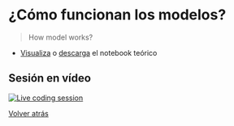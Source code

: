 # ¿Cómo funcionan los modelos?

> How model works?

- [Visualiza][tutorial-visualize] o [descarga][tutorial-download] el notebook teórico

## Sesión en vídeo

[![Live coding session][youtube-image]][youtube-video]

[Volver atrás](../.)

<!-- LINKS -->

[tutorial-visualize]:how-models-work.html
[tutorial-download]:how-models-work.ipynb
[youtube-image]:http://img.youtube.com/vi/EmF-m49XxL8/0.jpg
[youtube-video]:https://youtu.be/EmF-m49XxL8
